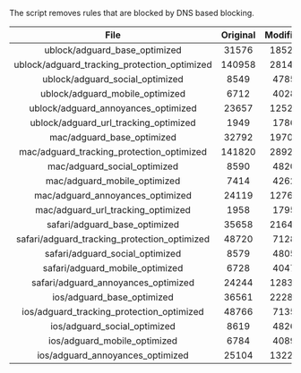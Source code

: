 The script removes rules that are blocked by DNS based blocking.


| File | Original | Modified |
|:----:|:-----:|:-----:|
| ublock/adguard_base_optimized | 31576 | 18521 |
| ublock/adguard_tracking_protection_optimized | 140958 | 28140 |
| ublock/adguard_social_optimized | 8549 | 4785 |
| ublock/adguard_mobile_optimized | 6712 | 4028 |
| ublock/adguard_annoyances_optimized | 23657 | 12521 |
| ublock/adguard_url_tracking_optimized | 1949 | 1786 |
| mac/adguard_base_optimized | 32792 | 19705 |
| mac/adguard_tracking_protection_optimized | 141820 | 28922 |
| mac/adguard_social_optimized | 8590 | 4820 |
| mac/adguard_mobile_optimized | 7414 | 4262 |
| mac/adguard_annoyances_optimized | 24119 | 12761 |
| mac/adguard_url_tracking_optimized | 1958 | 1795 |
| safari/adguard_base_optimized | 35658 | 21646 |
| safari/adguard_tracking_protection_optimized | 48720 | 7128 |
| safari/adguard_social_optimized | 8579 | 4805 |
| safari/adguard_mobile_optimized | 6728 | 4047 |
| safari/adguard_annoyances_optimized | 24244 | 12835 |
| ios/adguard_base_optimized | 36561 | 22280 |
| ios/adguard_tracking_protection_optimized | 48766 | 7135 |
| ios/adguard_social_optimized | 8619 | 4826 |
| ios/adguard_mobile_optimized | 6784 | 4089 |
| ios/adguard_annoyances_optimized | 25104 | 13229 |